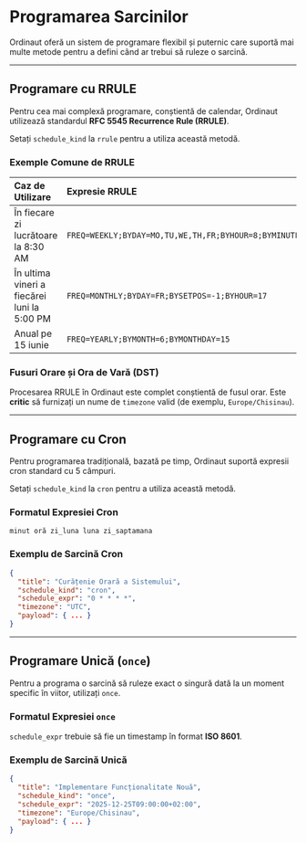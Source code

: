 # Programarea Sarcinilor

Ordinaut oferă un sistem de programare flexibil și puternic care suportă mai multe metode pentru a defini când ar trebui să ruleze o sarcină.

---

## Programare cu RRULE

Pentru cea mai complexă programare, conștientă de calendar, Ordinaut utilizează standardul **RFC 5545 Recurrence Rule (RRULE)**.

Setați `schedule_kind` la `rrule` pentru a utiliza această metodă.

### Exemple Comune de RRULE

| Caz de Utilizare                               | Expresie RRULE                                         |
|:-----------------------------------------------|:-------------------------------------------------------|
| În fiecare zi lucrătoare la 8:30 AM            | `FREQ=WEEKLY;BYDAY=MO,TU,WE,TH,FR;BYHOUR=8;BYMINUTE=30`  |
| În ultima vineri a fiecărei luni la 5:00 PM    | `FREQ=MONTHLY;BYDAY=FR;BYSETPOS=-1;BYHOUR=17`            |
| Anual pe 15 iunie                              | `FREQ=YEARLY;BYMONTH=6;BYMONTHDAY=15`                    |

### Fusuri Orare și Ora de Vară (DST)

Procesarea RRULE în Ordinaut este complet conștientă de fusul orar. Este **critic** să furnizați un nume de `timezone` valid (de exemplu, `Europe/Chisinau`).

---

## Programare cu Cron

Pentru programarea tradițională, bazată pe timp, Ordinaut suportă expresii cron standard cu 5 câmpuri.

Setați `schedule_kind` la `cron` pentru a utiliza această metodă.

### Formatul Expresiei Cron

`minut oră zi_luna luna zi_saptamana`

### Exemplu de Sarcină Cron

```json
{
  "title": "Curățenie Orară a Sistemului",
  "schedule_kind": "cron",
  "schedule_expr": "0 * * * *",
  "timezone": "UTC",
  "payload": { ... }
}
```

---

## Programare Unică (`once`)

Pentru a programa o sarcină să ruleze exact o singură dată la un moment specific în viitor, utilizați `once`.

### Formatul Expresiei `once`

`schedule_expr` trebuie să fie un timestamp în format **ISO 8601**.

### Exemplu de Sarcină Unică

```json
{
  "title": "Implementare Funcționalitate Nouă",
  "schedule_kind": "once",
  "schedule_expr": "2025-12-25T09:00:00+02:00",
  "timezone": "Europe/Chisinau",
  "payload": { ... }
}
```
